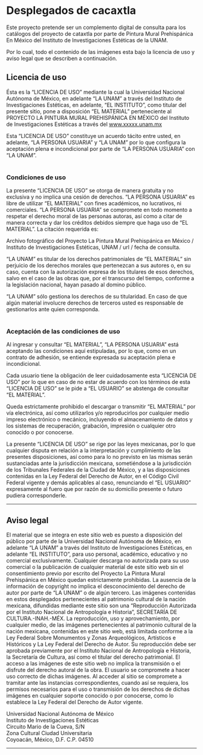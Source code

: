 # Desplegados de cacaxtla

Este proyecto pretende ser un complemento digital de consulta para los catálogos del proyecto de cataxtla por parte de Pintura Mural Prehispánica En México del Instituto de Investigaciones Estéticas de la UNAM.

Por lo cual, todo el contenido de las imágenes esta bajo la licencia de uso y aviso legal que se describen a continuación.


## Licencia de uso

Ésta es la “LICENCIA DE USO” mediante la cual la Universidad Nacional Autónoma de México, en adelante “LA UNAM” a través del Instituto de Investigaciones Estéticas, en adelante, “EL INSTITUTO”, como titular del presente sitio, pone a disposición “EL MATERIAL” perteneciente al PROYECTO LA PINTURA MURAL PREHISPÁNICA EN MÉXICO del Instituto de Investigaciones Estéticas a través del www.xxxxx.unam.mx

Esta “LICENCIA DE USO” constituye un acuerdo tácito entre usted, en adelante, “LA PERSONA USUARIA” y “LA UNAM” por lo que configura la aceptación plena e incondicional por parte de “LA PERSONA USUARIA” con “LA UNAM”.
<br>
<br>

### Condiciones de uso

La presente “LICENCIA DE USO” se otorga de manera gratuita y no exclusiva y no implica una cesión de derechos. “LA PERSONA USUARIA” es libre de utilizar “EL MATERIAL” con fines académicos, no lucrativos, ni comerciales. “LA PERSONA USUARIA” se compromete en todo momento a respetar el derecho moral de las personas autoras, así como a citar de manera correcta y dar los créditos debidos siempre que haga uso de “EL MATERIAL”. La citación requerida es:

Archivo fotográfico del Proyecto La Pintura Mural Prehispánica en México / Instituto de Investigaciones Estéticas, UNAM / url / fecha de consulta.

“LA UNAM” es titular de los derechos patrimoniales de “EL MATERIAL” sin perjuicio de los derechos morales que pertenezcan a sus autores o, en su caso, cuenta con la autorización expresa de los titulares de esos derechos, salvo en el caso de las obras que, por el transcurso del tiempo, conforme a la legislación nacional, hayan pasado al domino público.

“LA UNAM” sólo gestiona los derechos de su titularidad. En caso de que algún material involucre derechos de terceros usted es responsable de gestionarlos ante quien corresponda.
<br>
<br>

### Aceptación de las condiciones de uso

Al ingresar y consultar “EL MATERIAL”, “LA PERSONA USUARIA” está aceptando las condiciones aquí estipuladas, por lo que, como en un contrato de adhesión, se entiende expresada su aceptación plena e incondicional.

Cada usuario tiene la obligación de leer cuidadosamente esta “LICENCIA DE USO” por lo que en caso de no estar de acuerdo con los términos de esta “LICENCIA DE USO” se le pide a “EL USUARIO” se abstenga de consultar “EL MATERIAL”.


Queda estrictamente prohibido el descargar o transmitir “EL MATERIAL” por vía electrónica, así como utilizarlos y/o reproducirlos por cualquier medio impreso electrónico o mecánico, incluyendo el almacenamiento de datos y los sistemas de recuperación, grabación, impresión o cualquier otro conocido o por conocerse.

La presente “LICENCIA DE USO” se rige por las leyes mexicanas, por lo que cualquier disputa en relación a la interpretación y cumplimiento de las presentes disposiciones, así como para lo no previsto en las mismas serán sustanciadas ante la jurisdicción mexicana, sometiéndose a la jurisdicción de los Tribunales Federales de la Ciudad de México, y a las disposiciones contenidas en la Ley Federal del Derecho de Autor, en el Código Civil Federal vigente y demás aplicables al caso, renunciando el “EL USUARIO” expresamente al fuero que por razón de su domicilio presente o futuro pudiera corresponderle.

---
## Aviso legal

El material que se integra en este sitio web es puesto a disposición del público por parte de la Universidad Nacional Autónoma de México, en adelante “LA UNAM” a través del Instituto de Investigaciones Estéticas, en adelante “EL INSTITUTO”, para uso personal, académico, educativo y no comercial exclusivamente. Cualquier descarga no autorizada para su uso comercial o la publicación de cualquier material de este sitio web sin el consentimiento previo por escrito del Proyecto La Pintura Mural Prehispánica en México quedan estrictamente prohibidas.
La ausencia de la información de copyright no implica el desconocimiento del derecho de autor por parte de “LA UNAM” o de algún tercero. 
Las imágenes contenidas en estos desplegados pertenecientes al patrimonio cultural de la nación mexicana, difundidas mediante este sitio son una “Reproducción Autorizada por el Instituto Nacional de Antropología e Historia”, SECRETARÍA DE CULTURA.-INAH.-MÉX.
 La reproducción, uso y aprovechamiento, por cualquier medio, de las imágenes pertenecientes al patrimonio cultural de la nación mexicana, contenidas en este sitio web, está limitada conforme a la Ley Federal Sobre Monumentos y Zonas Arqueológicos, Artísticos e Históricos y La Ley Federal del Derecho de Autor. Su reproducción debe ser aprobada previamente por el Instituto Nacional de Antropología e Historia, la Secretaría de Cultura, así como el titular del derecho patrimonial.
El acceso a las imágenes de este sitio web no implica la transmisión o el disfrute del derecho autoral de la obra. El usuario se compromete a hacer uso correcto de dichas imágenes. Al acceder al sitio se compromete a tramitar ante las instancias correspondientes, cuando así se requiera, los permisos necesarios para el uso o transmisión de los derechos de dichas imágenes en cualquier soporte conocido o por conocerse, como lo establece la Ley Federal del Derecho de Autor vigente. 

Universidad Nacional Autónoma de México<br>
Instituto de Investigaciones Estéticas<br>
Circuito Mario de la Cueva, S/N<br>
Zona Cultural Ciudad Universitaria<br>
Coyoacán, México, D.F. C.P. 04510<br>

---